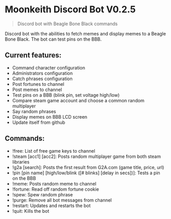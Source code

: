 # Moonkeith Discord Bot V0.2.5
> Discord bot with Beagle Bone Black commands

Discord bot with the abilities to fetch memes and display memes to a Beagle Bone Black. The bot can test pins on the BBB.

## Current features:
* Command character configuration
* Administrators configuration
* Catch phrases configuration
* Post fortunes to channel
* Post memes to channel
* Test pins on a BBB (blink pin, set voltage high/low)
* Compare steam game account and choose a common random multiplayer
* Say random phrases
* Display memes on BBB LCD screen
* Update itself from github

## Commands:
* !free: List of free game keys to channel
* !steam [acc1] [acc2]: Posts random multiplayer game from both steam libraries
* !g2a [search]: Posts the first result from G2A.com (game title, price, url)
* !pin [pin name] [high/low/blink ([# blinks] [delay in secs])]: Tests a pin on the BBB
* !meme: Posts random meme to channel
* !fortune: Read off random fortune cookie
* !spew: Spew random phrase
* !purge: Remove all bot messages from channel
* !restart: Updates and restarts the bot
* !quit: Kills the bot
